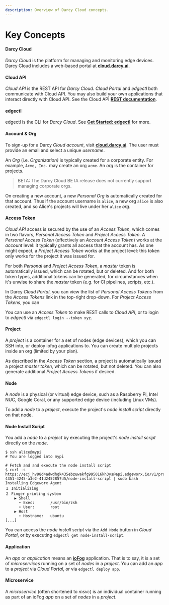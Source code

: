```yaml
---
description: Overview of Darcy Cloud concepts.
---
```


# Key Concepts

#### Darcy Cloud

_Darcy Cloud_ is the platform for managing and monitoring edge devices. Darcy Cloud includes a web-based portal at [**cloud.darcy.ai**](https://cloud.darcy.ai).

#### Cloud API

_Cloud API_ is the REST API for _Darcy Cloud_. _Cloud Portal_ and _edgectl_ both communicate with Cloud API. You may also build your own applications that interact directly with Cloud API. See the Cloud API [**REST documentation**](https://api.dev.edgeworx.io/v1/docs).

#### edgectl

edgectl is the CLI for _Darcy Cloud_. See [**Get Started: edgectl**](get-started-edgectl/) for more.

#### Account & Org

To sign-up for a Darcy _Cloud_ _account_, visit [**cloud.darcy.ai**](https://cloud.darcy.ai). The user must provide an email and  select a unique _username_.

An _Org_ (i.e. _Organization)_ is typically created for a corporate entity. For example, `Acme, Inc.` may create an org `acme`. An _org_ is the container for projects.

> BETA: The Darcy Cloud BETA release does not currently support managing corporate orgs.

On creating a new account, a new _Personal Org_ is automatically created for that account. Thus if the account username is `alice`, a new org `alice` is also created, and so Alice's projects will live under her `alice` _org_.

#### Access Token

_Cloud API_ access is secured by the use of an _Access Token_, which comes in two flavors, _Personal Access Token_ and _Project Access Token_. A _Personal Access Token_ (effectively an _Account Access Token_) works at the _account_ level: it typically grants all access that the account has. As one might expect, a _Project Access Token_ works at the project level: this token only works for the project it was issued for.

For both _Personal_ and _Project Access Token_, a _master_ token is automatically issued, which can be rotated, but or deleted. And for both token types, additional tokens can be generated, for circumstances when it's unwise to share the _master_ token (e.g. for CI pipelines, scripts, etc.).

In Darcy _Cloud Portal_, you can view the list of _Personal Access Tokens_ from the _Access Tokens_ link in the top-right drop-down. For _Project Access Tokens_, you can&#x20;

You can use an _Access Token_ to make REST calls to _Cloud API_, or to login to _edgectl_ via `edgectl login --token xyz`.

#### Project

A _project_ is a container for a set of nodes (edge devices), which you can SSH into, or deploy iofog applications to. You can create multiple projects inside an org (limited by your plan).

As described in the _Access Token_ section, a project is automatically issued a project _master token_, which can be rotated, but not deleted. You can also generate additional _Project Access Tokens_ if desired.

#### Node

A _node_ is a physical (or virtual) edge device, such as a Raspberry Pi, Intel NUC, Google Coral, or any supported edge device (including Linux VMs).

To add a _node_ to a _project_, execute the project's _node install script_ directly on that node.

#### Node Install Script

You add a _node_ to a _project_ by executing the project's _node install script_ directly on the _node_.

```
$ ssh alice@mypi
# You are logged into mypi

# Fetch and and execute the node install script
$ curl -s https://ecj_hv98d4adwdhgk435ebzuwakfg995016kh3ys@api.edgeworx.io/v1/project/6077569f-4351-4245-a3e2-41d2452857d5/node-install-script | sudo bash
Installing Edgeworx Agent
１ Initializing
２ Finger printing system
    ▶ Shell
      ∙ Exec:       /usr/bin/zsh
      ∙ User:       root
    ▶ Host
      ∙ Hostname:   ubuntu
[...]
```

You can access the _node install script_ via the `Add Node` button in _Cloud Portal_, or by executing `edgectl get node-install-script`.

#### Application

An _app_ or _application_ means an [**ioFog**](https://iofog.org/docs/2/developing-microservices/overview.html) application. That is to say, it is a set of _microservices_ running on a set of _nodes_ in a _project_. You can add an _app_ to a _project_ via _Cloud Portal_, or via `edgectl deploy app`.

#### Microservice

A _microservice_ (often shortened to _msvc_) is an individual container running as part of an ioFog _app_ on a set of _nodes_ in a _project_.
